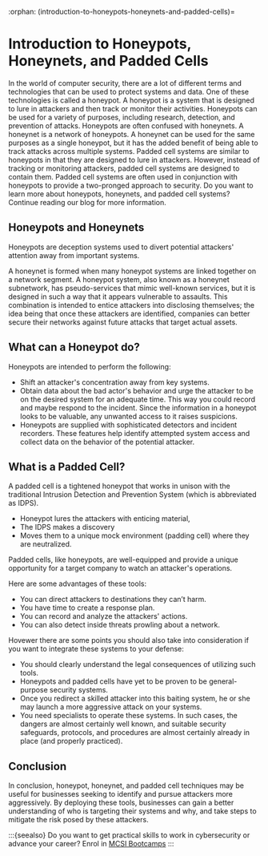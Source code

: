 :orphan:
(introduction-to-honeypots-honeynets-and-padded-cells)=

# Introduction to Honeypots, Honeynets, and Padded Cells

In the world of computer security, there are a lot of different terms and technologies that can be used to protect systems and data. One of these technologies is called a honeypot. A honeypot is a system that is designed to lure in attackers and then track or monitor their activities. Honeypots can be used for a variety of purposes, including research, detection, and prevention of attacks. Honeypots are often confused with honeynets. A honeynet is a network of honeypots. A honeynet can be used for the same purposes as a single honeypot, but it has the added benefit of being able to track attacks across multiple systems. Padded cell systems are similar to honeypots in that they are designed to lure in attackers. However, instead of tracking or monitoring attackers, padded cell systems are designed to contain them. Padded cell systems are often used in conjunction with honeypots to provide a two-pronged approach to security. Do you want to learn more about honeypots, honeynets, and padded cell systems? Continue reading our blog for more information.

## Honeypots and Honeynets

Honeypots are deception systems used to divert potential attackers' attention away from important systems.

A honeynet is formed when many honeypot systems are linked together on a network segment. A honeypot system, also known as a honeynet subnetwork, has pseudo-services that mimic well-known services, but it is designed in such a way that it appears vulnerable to assaults. This combination is intended to entice attackers into disclosing themselves; the idea being that once these attackers are identified, companies can better secure their networks against future attacks that target actual assets.

## What can a Honeypot do?

Honeypots are intended to perform the following:

- Shift an attacker's concentration away from key systems.
- Obtain data about the bad actor's behavior and urge the attacker to be on the desired system for an adequate time. This way you could record and maybe respond to the incident. Since the information in a honeypot looks to be valuable, any unwanted access to it raises suspicions.
- Honeypots are supplied with sophisticated detectors and incident recorders. These features help identify attempted system access and collect data on the behavior of the potential attacker.

## What is a Padded Cell?

A padded cell is a tightened honeypot that works in unison with the traditional Intrusion Detection and Prevention System (which is abbreviated as IDPS).

- Honeypot lures the attackers with enticing material,
- The IDPS makes a discovery
- Moves them to a unique mock environment (padding cell) where they are neutralized.

Padded cells, like honeypots, are well-equipped and provide a unique opportunity for a target company to watch an attacker's operations.

Here are some advantages of these tools:

- You can direct attackers to destinations they can’t harm.
- You have time to create a response plan.
- You can record and analyze the attackers' actions.
- You can also detect inside threats prowling about a network.

Hovewer there are some points you should also take into consideration if you want to integrate these systems to your defense:

- You should clearly understand the legal consequences of utilizing such tools.
- Honeypots and padded cells have yet to be proven to be general-purpose security systems.
- Once you redirect a skilled attacker into this baiting system, he or she may launch a more aggressive attack on your systems.
- You need specialists to operate these systems. In such cases, the dangers are almost certainly well known, and suitable security safeguards, protocols, and procedures are almost certainly already in place (and properly practiced).

## Conclusion

In conclusion, honeypot, honeynet, and padded cell techniques may be useful for businesses seeking to identify and pursue attackers more aggressively. By deploying these tools, businesses can gain a better understanding of who is targeting their systems and why, and take steps to mitigate the risk posed by these attackers.

:::{seealso}
Do you want to get practical skills to work in cybersecurity or advance your career? Enrol in [MCSI Bootcamps](https://www.mosse-institute.com/bootcamps.html)
:::
